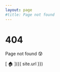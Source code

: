 ```yaml
---
layout: page
#title: Page not found
---
```


# 404

Page not found :cold_sweat:

[ :house: ]({{ site.url }})

